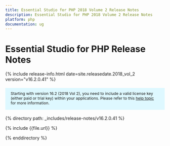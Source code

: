 ```yaml
---
title: Essential Studio for PHP 2018 Volume 2 Release Notes
description: Essential Studio for PHP 2018 Volume 2 Release Notes
platform: php
documentation: ug
---
```


# Essential Studio for PHP Release Notes

{% include release-info.html date=site.releasedate.2018_vol_2  version="v16.2.0.41" %} 


<style>
#license {
    font-size: .88em!important;
margin-top: 1.5em;     margin-bottom: 1.5em;
    background-color: #def8ff;
    padding: 10px 17px 14px;
}
</style>

<div id="license">
Starting with version 16.2 (2018 Vol 2), you need to include a valid license key (either paid or trial key) within your applications. 
Please refer to this <a href="/common/essential-studio/licensing/license-key">help topic</a> for more information.  
</div>



{% directory path: _includes/release-notes/v16.2.0.41 %}

{% include {{file.url}} %}

{% enddirectory %}